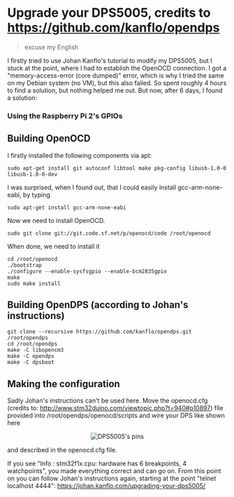 # Upgrade your DPS5005, credits to https://github.com/kanflo/opendps
> excuse my English

I firstly tried to use Johan Kanflo's tutorial to modify my DPS5005, but I stuck at the point, where I had to establish the OpenOCD connection. I got a "memory-access-error (core dumped)" error, which is why I tried the same on my Debian system (no VM), but this also failed. So spent roughly 4 hours to find a solution, but nothing helped me out. But now, after 6 days, I found a solution:
### Using the Raspberry Pi 2's GPIOs
## Building OpenOCD
I firstly installed the following components via apt:
```
sudo apt-get install git autoconf libtool make pkg-config libusb-1.0-0 libusb-1.0-0-dev
```
I was surprised, when I found out, that I could easily install gcc-arm-none-eabi, by typing
```
sudo apt-get install gcc-arm-none-eabi
```
Now we need to install OpenOCD.
```
sudo git clone git://git.code.sf.net/p/openocd/code /root/openocd
```
When done, we need to install it
```
cd /root/openocd
./bootstrap
./configure --enable-sysfsgpio --enable-bcm2835gpio
make
sudo make install
```

## Building OpenDPS (according to Johan's instructions)
```
git clone --recursive https://github.com/kanflo/opendps.git /root/opendps
cd /root/opendps
make -C libopencm3
make -C opendps
make -C dpsboot
```

## Making the configuration
Sadly Johan's instructions can't be used here.
Move the openocd.cfg (credits to: http://www.stm32duino.com/viewtopic.php?t=940#p10897) file provided into /root/opendps/openocd/scripts
and wire your DPS like shown here
<p align="center">
<img src="https://johan.kanflo.com/wp-content/uploads/2017/06/Screen-Shot-2017-07-29-at-01.30.02.png" alt="DPS5005's pins"/>
</p>
and described in the openocd.cfg file.

If you see "Info : stm32f1x.cpu: hardware has 6 breakpoints, 4 watchpoints", you made everything correct and can go on.
From this point on you can follow Johan's instructions again, starting at the point "telnet localhost 4444":
https://johan.kanflo.com/upgrading-your-dps5005/
